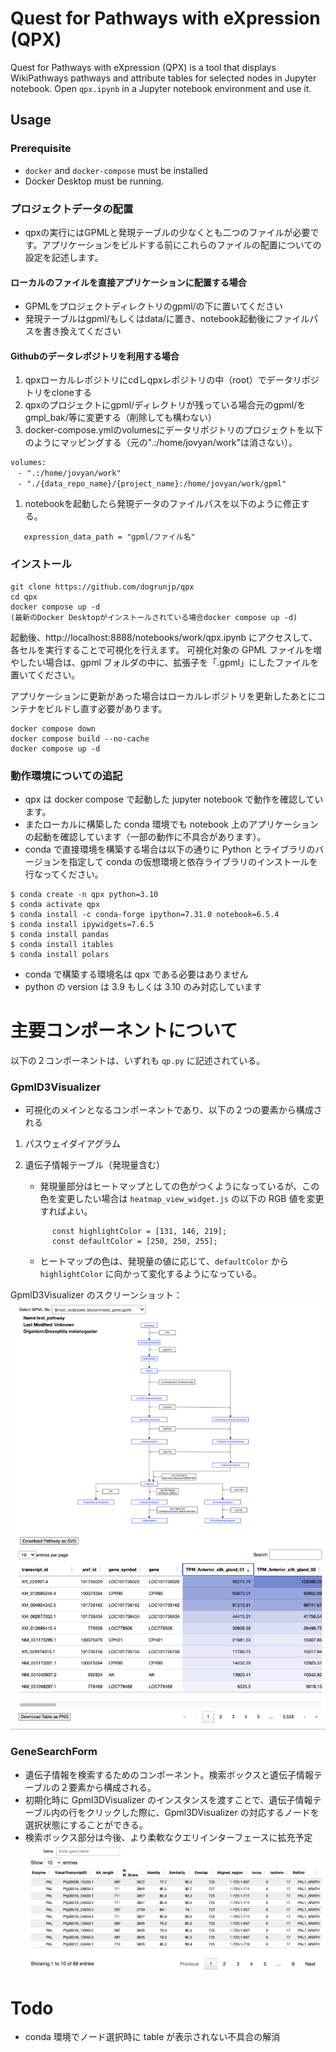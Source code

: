 # Quest for Pathways with eXpression (QPX) 

Quest for Pathways with eXpression (QPX) is a tool that displays WikiPathways pathways and attribute tables for selected nodes in Jupyter notebook.
Open `qpx.ipynb` in a Jupyter notebook environment and use it.

## Usage

### Prerequisite

- `docker` and `docker-compose` must be installed
- Docker Desktop must be running.

### プロジェクトデータの配置
- qpxの実行にはGPMLと発現テーブルの少なくとも二つのファイルが必要です。アプリケーションをビルドする前にこれらのファイルの配置についての設定を記述します。

#### ローカルのファイルを直接アプリケーションに配置する場合
- GPMLをプロジェクトディレクトリのgpml/の下に置いてください
- 発現テーブルはgpml/もしくはdata/に置き、notebook起動後にファイルパスを書き換えてください

#### Githubのデータレポジトリを利用する場合

1. qpxローカルレポジトリにcdしqpxレポジトリの中（root）でデータリポジトリをcloneする
1. qpxのプロジェクトにgpml/ディレクトリが残っている場合元のgpml/をgmpl_bak/等に変更する（削除しても構わない）
1. docker-compose.ymlのvolumesにデータリポジトリのプロジェクトを以下のようにマッピングする（元の".:/home/jovyan/work"は消さない）。

```
volumes:
　- ".:/home/jovyan/work"
　- "./{data_repo_name}/{project_name}:/home/jovyan/work/gpml"
```

1. notebookを起動したら発現データのファイルパスを以下のように修正する。

```
   expression_data_path = "gpml/ファイル名"
```


### インストール

```
git clone https://github.com/dogrunjp/qpx
cd qpx
docker compose up -d
(最新のDocker Desktopがインストールされている場合docker compose up -d)
```

起動後、http://localhost:8888/notebooks/work/qpx.ipynb にアクセスして、各セルを実行することで可視化を行えます。
可視化対象の GPML ファイルを増やしたい場合は、gpml フォルダの中に、拡張子を「.gpml」にしたファイルを置いてください。

アプリケーションに更新があった場合はローカルレポジトリを更新したあとにコンテナをビルドし直す必要があります。

```
docker compose down
docker compose build --no-cache
docker compose up -d
```

### 動作環境についての追記

- qpx は docker compose で起動した jupyter notebook で動作を確認しています。
- またローカルに構築した conda 環境でも notebook 上のアプリケーションの起動を確認しています（一部の動作に不具合があります）。
- conda で直接環境を構築する場合は以下の通りに Python とライブラリのバージョンを指定して conda の仮想環境と依存ライブラリのインストールを行なってください。

```
$ conda create -n qpx python=3.10
$ conda activate qpx
$ conda install -c conda-forge ipython=7.31.0 notebook=6.5.4
$ conda install ipywidgets=7.6.5
$ conda install pandas
$ conda install itables
$ conda install polars
```

- conda で構築する環境名は qpx である必要はありません
- python の version は 3.9 もしくは 3.10 のみ対応しています

# 主要コンポーネントについて

以下の２コンポーネントは、いずれも `qp.py` に記述されている。

### GpmlD3Visualizer

- 可視化のメインとなるコンポーネントであり、以下の２つの要素から構成される

1. パスウェイダイアグラム
2. 遺伝子情報テーブル（発現量含む）

   - 発現量部分はヒートマップとしての色がつくようになっているが、この色を変更したい場合は
     `heatmap_view_widget.js` の以下の RGB 値を変更すればよい。

   ```
         const highlightColor = [131, 146, 219];
         const defaultColor = [250, 250, 255];
   ```

   - ヒートマップの色は、発現量の値に応じて、`defaultColor` から `highlightColor` に向かって変化するようになっている。

GpmlD3Visualizer のスクリーンショット：
![gpml_d3_visualizer](images/gpml_d3_visualizer.png)

### GeneSearchForm

- 遺伝子情報を検索するためのコンポーネント。検索ボックスと遺伝子情報テーブルの２要素から構成される。
- 初期化時に Gpml3DVisualizer のインスタンスを渡すことで、遺伝子情報テーブル内の行をクリックした際に、Gpml3DVisualizer の対応するノードを選択状態にすることができる。
- 検索ボックス部分は今後、より柔軟なクエリインターフェースに拡充予定
  ![gene_search_form](images/gene_search_form.png)

# Todo

- conda 環境でノード選択時に table が表示されない不具合の解消
